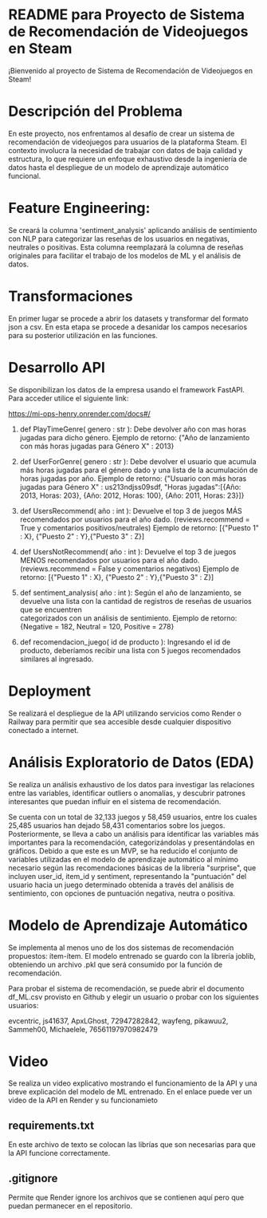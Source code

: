 # README para Proyecto de Sistema de Recomendación de Videojuegos en Steam #
¡Bienvenido al proyecto de Sistema de Recomendación de Videojuegos en Steam!

# Descripción del Problema #
En este proyecto, nos enfrentamos al desafío de crear un sistema de recomendación de videojuegos para usuarios de la plataforma Steam. El contexto involucra la necesidad de trabajar con datos de baja calidad y estructura, lo que requiere un enfoque exhaustivo desde la ingeniería de datos hasta el despliegue de un modelo de aprendizaje automático funcional.


# Feature Engineering: # 
Se creará la columna 'sentiment_analysis' aplicando análisis de sentimiento con NLP para categorizar las reseñas de los usuarios en negativas, neutrales o positivas. Esta columna reemplazará la columna de reseñas originales para facilitar el trabajo de los modelos de ML y el análisis de datos.

# Transformaciones #
En primer lugar se procede a abrir los datasets y transformar del formato json a csv. En esta etapa se procede a desanidar los campos necesarios para su posterior utilización en las funciones. 

# Desarrollo API #
Se disponibilizan los datos de la empresa usando el framework FastAPI. Para acceder utilice el siguiente link:

https://mi-ops-henry.onrender.com/docs#/

  1) def PlayTimeGenre( genero : str ): Debe devolver año con mas horas jugadas para dicho género.
  Ejemplo de retorno: {"Año de lanzamiento con más horas jugadas para Género X" : 2013}
  
  2) def UserForGenre( genero : str ): Debe devolver el usuario que acumula más horas jugadas para el género dado y una lista de la acumulación de horas jugadas por año.
  Ejemplo de retorno: {"Usuario con más horas jugadas para Género X" : us213ndjss09sdf, "Horas jugadas":[{Año: 2013, Horas: 203}, {Año: 2012, Horas: 100}, {Año: 2011, Horas:   23}]}
  
  3) def UsersRecommend( año : int ): Devuelve el top 3 de juegos MÁS recomendados por usuarios para el año dado. (reviews.recommend = True y comentarios positivos/neutrales)
  Ejemplo de retorno: [{"Puesto 1" : X}, {"Puesto 2" : Y},{"Puesto 3" : Z}]
  
  4) def UsersNotRecommend( año : int ): Devuelve el top 3 de juegos MENOS recomendados por usuarios para el año dado. (reviews.recommend = False y comentarios negativos)
  Ejemplo de retorno: [{"Puesto 1" : X}, {"Puesto 2" : Y},{"Puesto 3" : Z}]
  
  5) def sentiment_analysis( año : int ): Según el año de lanzamiento, se devuelve una lista con la cantidad de registros de reseñas de usuarios que se encuentren    
   categorizados con un análisis de sentimiento. Ejemplo de retorno: {Negative = 182, Neutral = 120, Positive = 278}
  6) def recomendacion_juego( id de producto ): Ingresando el id de producto, deberíamos recibir una lista con 5 juegos recomendados similares al ingresado.

# Deployment #
Se realizará el despliegue de la API utilizando servicios como Render o Railway para permitir que sea accesible desde cualquier dispositivo conectado a internet.

# Análisis Exploratorio de Datos (EDA) #
Se realiza un análisis exhaustivo de los datos para investigar las relaciones entre las variables, identificar outliers o anomalías, y descubrir patrones interesantes que puedan influir en el sistema de recomendación.

Se cuenta con un total de 32,133 juegos y 58,459 usuarios, entre los cuales 25,485 usuarios han dejado 58,431 comentarios sobre los juegos. Posteriormente, se lleva a cabo un análisis para identificar las variables más importantes para la recomendación, categorizándolas y presentándolas en gráficos. Debido a que este es un MVP, se ha reducido el conjunto de variables utilizadas en el modelo de aprendizaje automático al mínimo necesario según las recomendaciones básicas de la librería "surprise", que incluyen user_id, item_id y sentiment, representando la "puntuación" del usuario hacia un juego determinado obtenida a través del análisis de sentimiento, con opciones de puntuación negativa, neutra o positiva.

# Modelo de Aprendizaje Automático #
Se implementa al menos uno de los dos sistemas de recomendación propuestos: ítem-ítem. El modelo entrenado se guardo con la librería joblib, obteniendo un archivo .pkl que será consumido por la función de recomendación. 

Para probar el sistema de recomendación, se puede abrir el documento df_ML.csv provisto en Github y elegir un usuario o probar con los siguientes usuarios:

evcentric, js41637, ApxLGhost, 72947282842, wayfeng, pikawuu2, Sammeh00, Michaelele, 76561197970982479

# Video #
Se realiza un video explicativo mostrando el funcionamiento de la API y una breve explicación del modelo de ML entrenado. En el enlace puede ver un video de la API en Render y su funcionamieto

## requirements.txt
En este archivo de texto se colocan las librías que son necesarias para que la API funcione correctamente. 

## .gitignore
Permite que Render ignore los archivos que se contienen aquí pero que puedan permanecer en el repositorio.  
